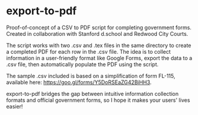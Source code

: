 # export-to-pdf
Proof-of-concept of a CSV to PDF script for completing government forms. Created in collaboration with Stanford d.school and Redwood City Courts.

The script works with two .csv and .tex files in the same directory to create a completed PDF for each row in the .csv file. 
The idea is to collect information in a user-friendly format like Google Forms, export the data to a .csv file, then automatically populate the PDF using the script.

The sample .csv included is based on a simplification of form FL-115, available here: https://goo.gl/forms/Y5DoRSEaZG42BiHH3.

export-to-pdf bridges the gap between intuitive information collection formats and official government forms, so I hope it makes your users' lives easier!

